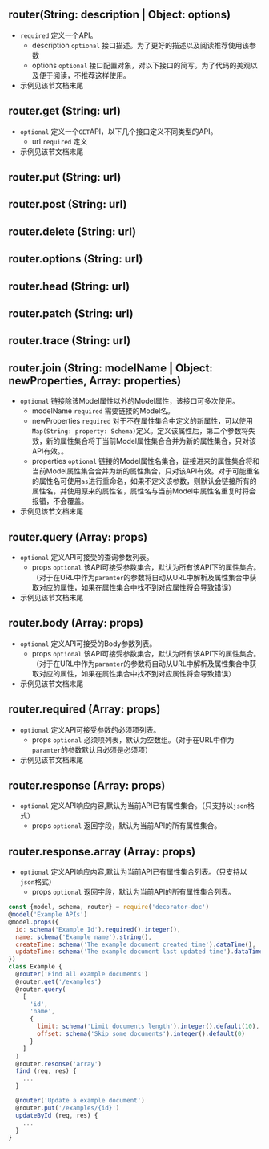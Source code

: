 ## router(String: description | Object: options)
- `required` 定义一个API。
  - description `optional` 接口描述。为了更好的描述以及阅读推荐使用该参数
  - options `optional` 接口配置对象，对以下接口的简写。为了代码的美观以及便于阅读，不推荐这样使用。
- 示例见该节文档末尾
## router.get (String: url)
- `optional` 定义一个`GET`API，以下几个接口定义不同类型的API。
  - url `required` 定义
- 示例见该节文档末尾
## router.put (String: url)

## router.post (String: url)

## router.delete (String: url)

## router.options (String: url)

## router.head (String: url)

## router.patch (String: url)

## router.trace (String: url)

## router.join (String: modelName | Object: newProperties, Array: properties)
- `optional` 链接除该Model属性以外的Model属性，该接口可多次使用。
  - modelName `required` 需要链接的Model名。
  - newProperties `required` 对于不在属性集合中定义的新属性，可以使用`Map(String: property: Schema)`定义。定义该属性后，第二个参数将失效，新的属性集合将于当前Model属性集合合并为新的属性集合，只对该API有效。。
  - properties `optional` 链接的Model属性名集合，链接进来的属性集合将和当前Model属性集合合并为新的属性集合，只对该API有效。对于可能重名的属性名可使用`as`进行重命名，如果不定义该参数，则默认会链接所有的属性名，并使用原来的属性名，属性名与当前Model中属性名重复时将会报错，不会覆盖。
- 示例见该节文档末尾

## router.query (Array: props)
- `optional` 定义API可接受的查询参数列表。
  - props `optional` 该API可接受参数集合，默认为所有该API下的属性集合。（对于在URL中作为`paramter`的参数将自动从URL中解析及属性集合中获取对应的属性，如果在属性集合中找不到对应属性将会导致错误）
- 示例见该节文档末尾

## router.body (Array: props)
- `optional` 定义API可接受的Body参数列表。
  - props `optional` 该API可接受参数集合，默认为所有该API下的属性集合。（对于在URL中作为`paramter`的参数将自动从URL中解析及属性集合中获取对应的属性，如果在属性集合中找不到对应属性将会导致错误）
- 示例见该节文档末尾

## router.required (Array: props)
- `optional` 定义API可接受参数的必须项列表。
  - props `optional` 必须项列表，默认为空数组。（对于在URL中作为`paramter`的参数默认且必须是必须项）
- 示例见该节文档末尾

## router.response (Array: props)
- `optional` 定义API响应内容,默认为当前API已有属性集合。（只支持以`json`格式）
  - props `optional` 返回字段，默认为当前API的所有属性集合。

## router.response.array (Array: props)
- `optional` 定义API响应内容,默认为当前API已有属性集合列表。（只支持以`json`格式）
  - props `optional` 返回字段，默认为当前API的所有属性集合列表。

~~~javascript
const {model, schema, router} = require('decorator-doc')
@model('Example APIs')
@model.props({
  id: schema('Example Id').required().integer(),
  name: schema('Example name').string(),
  createTime: schema('The example document created time').dataTime(),
  updateTime: schema('The example document last updated time').dataTime()
})
class Example {
  @router('Find all example documents')
  @router.get('/examples')
  @router.query(
    [
      'id',
      'name',
      {
        limit: schema('Limit documents length').integer().default(10),
        offset: schema('Skip some documents').integer().default(0)
      }
    ]
  )
  @router.resonse('array')
  find (req, res) {
    ...
  }

  @router('Update a example document')
  @router.put('/examples/{id}')
  updateById (req, res) {
    ...
  }
}
~~~